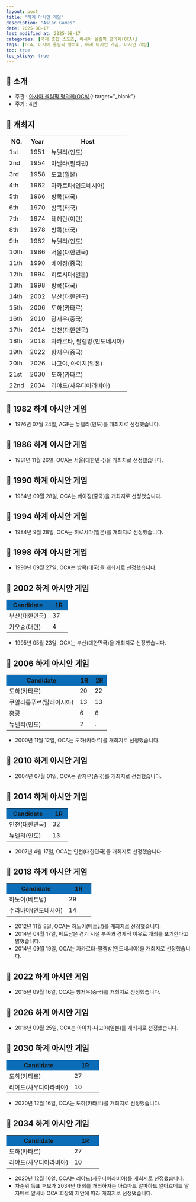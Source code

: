 ```yaml
---
layout: post
title: "하계 아시안 게임"
description: "Asian Games"
date: 2025-08-17
last_modified_at: 2025-08-17
categories: [국제 종합 스포츠, 아시아 올림픽 평의회(OCA)]
tags: [OCA, 아시아 올림픽 평의회, 하계 아시안 게임, 아시안 게임]
toc: true
toc_sticky: true
---
```

## 📜 소개
* 주관 : [아시아 올림픽 평의회(OCA)](https://oca.asia/){: target="_blank"}
* 주기 : 4년

## 📜 개최지

<html>

<head>
    <meta charset="UTF-8">
</head>

<body>
    <table>
        <tr class="header-row">
            <th class="col-no">NO.</th>
            <th class="col-year">Year</th>
            <th class="col-host">Host</th>
        </tr>
        <tr>
            <td>1st</td>
            <td>1951</td>
            <td>뉴델리(인도)</td>
        </tr>
        <tr>
            <td>2nd</td>
            <td>1954</td>
            <td>마닐라(필리핀)</td>
        </tr>
        <tr>
            <td>3rd</td>
            <td>1958</td>
            <td>도쿄(일본)</td>
        </tr>
        <tr>
            <td>4th</td>
            <td>1962</td>
            <td>자카르타(인도네시아)</td>
        </tr>
        <tr>
            <td>5th</td>
            <td>1966</td>
            <td>방콕(태국)</td>
        </tr>
        <tr>
            <td>6th</td>
            <td>1970</td>
            <td>방콕(태국)</td>
        </tr>
        <tr>
            <td>7th</td>
            <td>1974</td>
            <td>테헤란(이란)</td>
        </tr>
        <tr>
            <td>8th</td>
            <td>1978</td>
            <td>방콕(태국)</td>
        </tr>
        <tr>
            <td>9th</td>
            <td>1982</td>
            <td>뉴델리(인도)</td>
        </tr>
        <tr>
            <td><span class="korea-host">10th</span></td>
            <td><span class="korea-host">1986</span></td>
            <td><span class="korea-host">서울(대한민국)</span></td>
        </tr>
        <tr>
            <td>11th</td>
            <td>1990</td>
            <td>베이징(중국)</td>
        </tr>
        <tr>
            <td>12th</td>
            <td>1994</td>
            <td>히로시마(일본)</td>
        </tr>
        <tr>
            <td>13th</td>
            <td>1998</td>
            <td>방콕(태국)</td>
        </tr>
        <tr>
            <td><span class="korea-host">14th</span></td>
            <td><span class="korea-host">2002</span></td>
            <td><span class="korea-host">부산(대한민국)</span></td>
        </tr>
        <tr>
            <td>15th</td>
            <td>2006</td>
            <td>도하(카타르)</td>
        </tr>
        <tr>
            <td>16th</td>
            <td>2010</td>
            <td>광저우(중국)</td>
        </tr>
        <tr>
            <td><span class="korea-host">17th</span></td>
            <td><span class="korea-host">2014</span></td>
            <td><span class="korea-host">인천(대한민국)</span></td>
        </tr>
        <tr>
            <td>18th</td>
            <td>2018</td>
            <td>자카르타, 팔렘방(인도네시아)</td>
        </tr>
        <tr>
            <td>19th</td>
            <td>2022</td>
            <td>항저우(중국)</td>
        </tr>
        <tr>
            <td>20th</td>
            <td>2026</td>
            <td>나고야, 아이치(일본)</td>
        </tr>
        <tr>
            <td>21st</td>
            <td>2030</td>
            <td>도하(카타르)</td>
        </tr>
        <tr>
            <td>22nd</td>
            <td>2034</td>
            <td>리야드(사우디아라비아)</td>
        </tr>
    </table>
</body>

</html>

## 📜 1982 하계 아시안 게임
* 1976년 07월 24일, AGF는 <span class="foreign-host">뉴델리(인도)</span>를 개최지로 선정했습니다.

## 📜 1986 하계 아시안 게임
* 1981년 11월 26일, OCA는 <span class="korea-host">서울(대한민국)</span>을 개최지로 선정했습니다.

## 📜 1990 하계 아시안 게임
* 1984년 09월 28일, OCA는 <span class="foreign-host">베이징(중국)</span>을 개최지로 선정했습니다.

## 📜 1994 하계 아시안 게임
* 1984년 9월 28일, OCA는 <span class="foreign-host">히로시마(일본)</span>를 개최지로 선정했습니다.

## 📜 1998 하계 아시안 게임
* 1990년 09월 27일, OCA는 <span class="foreign-host">방콕(태국)</span>을 개최지로 선정했습니다.

## 📜 2002 하계 아시안 게임

<html>

<head>
    <meta charset="UTF-8">
</head>

<body>
    <table>
        <tr style="background: #0B6DB7;">
            <th style="width: 70%; font-weight: bold;">Candidate</th>
            <th style="width: 30%; font-weight: bold;">1R</th>
        </tr>
        <tr>
            <td><span class="korea-host">부산(대한민국)</span></td>
            <td><span class="korea-host2">37</span></td>
        </tr>
        <tr>
            <td>가오슝(대만)</td>
            <td>4</td>
        </tr>
    </table>
</body>

</html>

* 1995년 05월 23일, OCA는 <span class="korea-host">부산(대한민국)</span>을 개최지로 선정했습니다.

## 📜 2006 하계 아시안 게임

<html>

<head>
    <meta charset="UTF-8">
</head>

<body>
    <table>
        <tr style="background: #0B6DB7;">
            <th style="width: 70%; font-weight: bold;">Candidate</th>
            <th style="width: 15%; font-weight: bold;">1R</th>
            <th style="width: 15%; font-weight: bold;">2R</th>
        </tr>
        <tr>
            <td><span class="foreign-host">도하(카타르)</span></td>
            <td><span class="foreign-host2">20</span></td>
            <td><span class="foreign-host2">22</span></td>
        </tr>
        <tr>
            <td>쿠알라룸푸르(말레이시아)</td>
            <td>13</td>
            <td>13</td>
        </tr>
        <tr>
            <td>홍콩</td>
            <td>6</td>
            <td>6</td>
        </tr>
        <tr>
            <td>뉴델리(인도)</td>
            <td>2</td>
            <td>.</td>
        </tr>
    </table>
</body>

</html>

* 2000년 11월 12일, OCA는 <span class="foreign-host">도하(카타르)</span>를 개최지로 선정했습니다.

## 📜 2010 하계 아시안 게임
* 2004년 07월 01일, OCA는 <span class="foreign-host">광저우(중국)</span>를 개최지로 선정했습니다.

## 📜 2014 하계 아시안 게임

<html>

<head>
    <meta charset="UTF-8">
</head>

<body>
    <table>
        <tr style="background: #0B6DB7;">
            <th style="width: 70%; font-weight: bold;">Candidate</th>
            <th style="width: 30%; font-weight: bold;">1R</th>
        </tr>
        <tr>
            <td><span class="korea-host">인천(대한민국)</span></td>
            <td><span class="korea-host2">32</span></td>
        </tr>
        <tr>
            <td>뉴델리(인도)</td>
            <td>13</td>
        </tr>
    </table>
</body>

</html>

* 2007년 4월 17일, OCA는 <span class="korea-host">인천(대한민국)</span>을 개최지로 선정했습니다.

## 📜 2018 하계 아시안 게임

<html>

<head>
    <meta charset="UTF-8">
</head>

<body>
    <table>
        <tr style="background: #0B6DB7;">
            <th style="width: 70%; font-weight: bold;">Candidate</th>
            <th style="width: 30%; font-weight: bold;">1R</th>
        </tr>
        <tr>
            <td><span class="foreign-host">하노이(베트남)</span></td>
            <td><span class="foreign-host2">29</span></td>
        </tr>
        <tr>
            <td>수라바야(인도네시아)</td>
            <td>14</td>
        </tr>
    </table>
</body>

</html>

* 2012년 11월 8일, OCA는 하노이(베트남)를 개최지로 선정했습니다.
* 2014년 04월 17일, 베트남은 경기 시설 부족과 경제적 이유로 개최를 포기한다고 밝혔습니다.
* 2014년 09월 19일, OCA는 <span class="foreign-host">자카르타-팔렘방(인도네시아)</span>을 개최지로 선정했습니다.

## 📜 2022 하계 아시안 게임
* 2015년 09월 16일, OCA는 <span class="foreign-host">항저우(중국)</span>를 개최지로 선정했습니다.

## 📜 2026 하계 아시안 게임
* 2016년 09월 25일, OCA는 <span class="foreign-host">아이치-나고야(일본)</span>를 개최지로 선정했습니다.

## 📜 2030 하계 아시안 게임

<html>

<head>
    <meta charset="UTF-8">
</head>

<body>
    <table>
        <tr style="background: #0B6DB7;">
            <th style="width: 70%; font-weight: bold;">Candidate</th>
            <th style="width: 30%; font-weight: bold;">1R</th>
        </tr>
        <tr>
            <td><span class="foreign-host">도하(카타르)</span></td>
            <td><span class="foreign-host2">27</span></td>
        </tr>
        <tr>
            <td>리야드(사우디아라비아)</td>
            <td>10</td>
        </tr>
    </table>
</body>

</html>

*	2020년 12월 16일, OCA는 <span class="foreign-host">도하(카타르)</span>를 개최지로 선정했습니다.

## 📜 2034 하계 아시안 게임

<html>

<head>
    <meta charset="UTF-8">
</head>

<body>
    <table>
        <tr style="background: #0B6DB7;">
            <th style="width: 70%; font-weight: bold;">Candidate</th>
            <th style="width: 30%; font-weight: bold;">1R</th>
        </tr>
        <tr>
            <td>도하(카타르)</td>
            <td><span class="foreign-host1">27</span></td>
        </tr>
        <tr>
            <td><span class="foreign-host">리야드(사우디아라비아)</span></td>
            <td><span class="foreign-host">10</span></td>
        </tr>
    </table>
</body>

</html>

*	2020년 12월 16일, OCA는 <span class="foreign-host">리야드(사우디아라비아)</span>를 개최지로 선정했습니다.
* 차순위 득표 후보가 2034년 대회를 개최하자는 아흐마드 알파하드 알아흐메드 알자베르 알사바 OCA 회장의 제안에 따라 개최지로 선정됐습니다.
